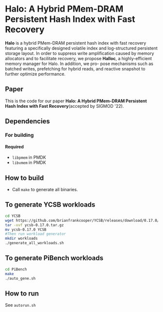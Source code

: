 # Halo: A Hybrid PMem-DRAM Persistent Hash Index with Fast Recovery

**Halo** is a hybrid PMem-DRAM persistent hash index with fast recovery featuring a specifically designed volatile index and log-structured persistent storage layout.
In order to suppress write amplification caused by memory allocators and to facilitate recovery, we propose **Halloc**, a highly-efficient memory manager for Halo. In addition, we pro- pose mechanisms such as batched writes, prefetching for hybrid reads, and reactive snapshot to further optimize performance.

## Paper
This is the code for our paper **Halo: A Hybrid PMem-DRAM Persistent Hash Index with Fast Recovery**(accepted by SIGMOD '22).

## Dependencies
### For building
#### Required
* `libpmem` in PMDK 
* `libvmem` in PMDK



## How to build
* Call `make` to generate all binaries.

## To generate YCSB workloads
```sh
cd YCSB
wget https://github.com/brianfrankcooper/YCSB/releases/download/0.17.0/ycsb-0.17.0.tar.gz
tar -xvf ycsb-0.17.0.tar.gz
mv ycsb-0.17.0 YCSB
#Then run workload generator
mkdir workloads
./generate_all_workloads.sh
```
## To generate PiBench workloads
```sh
cd PiBench
make
./auto_gene.sh
```
## How to run
See `autorun.sh`
